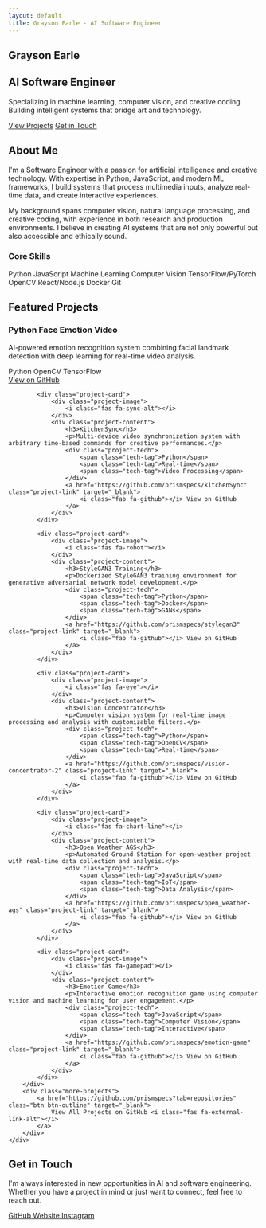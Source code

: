 ```yaml
---
layout: default
title: Grayson Earle - AI Software Engineer
---
```


<section id="home" class="hero">
    <div class="container">
        <div class="hero-content">
            <h1 class="hero-title">Grayson Earle</h1>
            <h2 class="hero-subtitle">AI Software Engineer</h2>
            <p class="hero-description">
                Specializing in machine learning, computer vision, and creative coding. 
                Building intelligent systems that bridge art and technology.
            </p>
            <div class="hero-cta">
                <a href="#projects" class="btn btn-primary">View Projects</a>
                <a href="#contact" class="btn btn-secondary">Get in Touch</a>
            </div>
        </div>
        <div class="hero-visual">
            <div class="ai-animation">
                <div class="neural-network"></div>
            </div>
        </div>
    </div>
</section>

<section id="about" class="about">
    <div class="container">
        <h2 class="section-title">About Me</h2>
        <div class="about-content">
            <div class="about-text">
                <p>
                    I'm a Software Engineer with a passion for artificial intelligence and creative technology. 
                    With expertise in Python, JavaScript, and modern ML frameworks, I build systems that process 
                    multimedia inputs, analyze real-time data, and create interactive experiences.
                </p>
                <p>
                    My background spans computer vision, natural language processing, and creative coding, 
                    with experience in both research and production environments. I believe in creating AI 
                    systems that are not only powerful but also accessible and ethically sound.
                </p>
                <div class="skills">
                    <h3>Core Skills</h3>
                    <div class="skill-tags">
                        <span class="skill-tag">Python</span>
                        <span class="skill-tag">JavaScript</span>
                        <span class="skill-tag">Machine Learning</span>
                        <span class="skill-tag">Computer Vision</span>
                        <span class="skill-tag">TensorFlow/PyTorch</span>
                        <span class="skill-tag">OpenCV</span>
                        <span class="skill-tag">React/Node.js</span>
                        <span class="skill-tag">Docker</span>
                        <span class="skill-tag">Git</span>
                    </div>
                </div>
            </div>
            <div class="about-image">
                <div class="profile-placeholder">
                    <i class="fas fa-user-circle"></i>
                </div>
            </div>
        </div>
    </div>
</section>

<section id="projects" class="projects">
    <div class="container">
        <h2 class="section-title">Featured Projects</h2>
        <div class="projects-grid">
            <div class="project-card">
                <div class="project-image">
                    <i class="fas fa-brain"></i>
                </div>
                <div class="project-content">
                    <h3>Python Face Emotion Video</h3>
                    <p>AI-powered emotion recognition system combining facial landmark detection with deep learning for real-time video analysis.</p>
                    <div class="project-tech">
                        <span class="tech-tag">Python</span>
                        <span class="tech-tag">OpenCV</span>
                        <span class="tech-tag">TensorFlow</span>
                    </div>
                    <a href="https://github.com/prismspecs/python-face-emotion-video" class="project-link" target="_blank">
                        <i class="fab fa-github"></i> View on GitHub
                    </a>
                </div>
            </div>

            <div class="project-card">
                <div class="project-image">
                    <i class="fas fa-sync-alt"></i>
                </div>
                <div class="project-content">
                    <h3>KitchenSync</h3>
                    <p>Multi-device video synchronization system with arbitrary time-based commands for creative performances.</p>
                    <div class="project-tech">
                        <span class="tech-tag">Python</span>
                        <span class="tech-tag">Real-time</span>
                        <span class="tech-tag">Video Processing</span>
                    </div>
                    <a href="https://github.com/prismspecs/kitchenSync" class="project-link" target="_blank">
                        <i class="fab fa-github"></i> View on GitHub
                    </a>
                </div>
            </div>

            <div class="project-card">
                <div class="project-image">
                    <i class="fas fa-robot"></i>
                </div>
                <div class="project-content">
                    <h3>StyleGAN3 Training</h3>
                    <p>Dockerized StyleGAN3 training environment for generative adversarial network model development.</p>
                    <div class="project-tech">
                        <span class="tech-tag">Python</span>
                        <span class="tech-tag">Docker</span>
                        <span class="tech-tag">GANs</span>
                    </div>
                    <a href="https://github.com/prismspecs/stylegan3" class="project-link" target="_blank">
                        <i class="fab fa-github"></i> View on GitHub
                    </a>
                </div>
            </div>

            <div class="project-card">
                <div class="project-image">
                    <i class="fas fa-eye"></i>
                </div>
                <div class="project-content">
                    <h3>Vision Concentrator</h3>
                    <p>Computer vision system for real-time image processing and analysis with customizable filters.</p>
                    <div class="project-tech">
                        <span class="tech-tag">Python</span>
                        <span class="tech-tag">OpenCV</span>
                        <span class="tech-tag">Real-time</span>
                    </div>
                    <a href="https://github.com/prismspecs/vision-concentrator-2" class="project-link" target="_blank">
                        <i class="fab fa-github"></i> View on GitHub
                    </a>
                </div>
            </div>

            <div class="project-card">
                <div class="project-image">
                    <i class="fas fa-chart-line"></i>
                </div>
                <div class="project-content">
                    <h3>Open Weather AGS</h3>
                    <p>Automated Ground Station for open-weather project with real-time data collection and analysis.</p>
                    <div class="project-tech">
                        <span class="tech-tag">JavaScript</span>
                        <span class="tech-tag">IoT</span>
                        <span class="tech-tag">Data Analysis</span>
                    </div>
                    <a href="https://github.com/prismspecs/open_weather-ags" class="project-link" target="_blank">
                        <i class="fab fa-github"></i> View on GitHub
                    </a>
                </div>
            </div>

            <div class="project-card">
                <div class="project-image">
                    <i class="fas fa-gamepad"></i>
                </div>
                <div class="project-content">
                    <h3>Emotion Game</h3>
                    <p>Interactive emotion recognition game using computer vision and machine learning for user engagement.</p>
                    <div class="project-tech">
                        <span class="tech-tag">JavaScript</span>
                        <span class="tech-tag">Computer Vision</span>
                        <span class="tech-tag">Interactive</span>
                    </div>
                    <a href="https://github.com/prismspecs/emotion-game" class="project-link" target="_blank">
                        <i class="fab fa-github"></i> View on GitHub
                    </a>
                </div>
            </div>
        </div>
        <div class="more-projects">
            <a href="https://github.com/prismspecs?tab=repositories" class="btn btn-outline" target="_blank">
                View All Projects on GitHub <i class="fas fa-external-link-alt"></i>
            </a>
        </div>
    </div>
</section>

<section id="contact" class="contact">
    <div class="container">
        <h2 class="section-title">Get in Touch</h2>
        <div class="contact-content">
            <p class="contact-description">
                I'm always interested in new opportunities in AI and software engineering. 
                Whether you have a project in mind or just want to connect, feel free to reach out.
            </p>
            <div class="contact-links">
                <a href="https://github.com/prismspecs" class="contact-link" target="_blank">
                    <i class="fab fa-github"></i>
                    <span>GitHub</span>
                </a>
                <a href="https://www.graysonearle.com" class="contact-link" target="_blank">
                    <i class="fas fa-globe"></i>
                    <span>Website</span>
                </a>
                <a href="https://www.instagram.com/prismspecs" class="contact-link" target="_blank">
                    <i class="fab fa-instagram"></i>
                    <span>Instagram</span>
                </a>
            </div>
        </div>
    </div>
</section>

